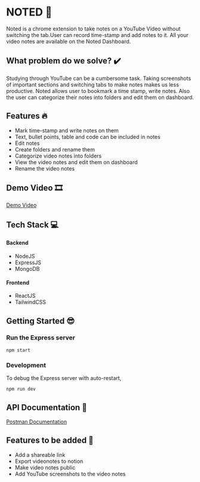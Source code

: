 # NOTED 📘 

Noted is a chrome extension to take notes on a YouTube Video without switching the tab.User can record time-stamp and add notes to it. All your video notes are available on the Noted Dashboard.

## What problem do we solve? ✔️
Studying through YouTube can be a cumbersome task. Taking screenshots of important sections and switching tabs to make notes makes us less productive. Noted allows user to bookmark a time stamp, write notes. Also the user can categorize their notes into folders and edit them on dashboard.

## Features 🔥
- Mark time-stamp and write notes on them
- Text, bullet points, table and code can be included in notes
- Edit notes
- Create folders and rename them
- Categorize video notes into folders
- View the video notes and edit them on dashboard
- Rename the video notes

## Demo Video 🎞️

[Demo Video](https://www.youtube.com/watch?v=4Vc3vuagFtc)

## Tech Stack 💻
#### Backend
- NodeJS
- ExpressJS
- MongoDB

#### Frontend
- ReactJS
- TailwindCSS


## Getting Started 😎

### Run the Express server
```
npm start
```

### Development

To debug the Express server with auto-restart,
```
npm run dev
```

## API Documentation 📃
<a href="https://documenter.getpostman.com/view/17098275/Uyr8nxuR#53467c85-4451-4e63-a40c-f76a3d384ae7" target="_blank">Postman Documentation</a>

## Features to be added 💭
- Add a shareable link 
- Export videonotes to notion
- Make video notes public
- Add YouTube screenshots to the video notes


